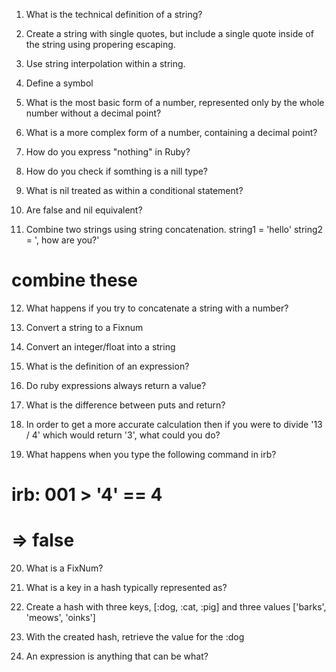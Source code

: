 1. What is the technical definition of a string?

2. Create a string with single quotes, but include a single quote inside of the string using propering escaping. 

3. Use string interpolation within a string. 

4. Define a symbol

5. What is the most basic form of a number, represented only by the whole number without a decimal point?

6. What is a more complex form of a number, containing a decimal point?

7. How do you express "nothing" in Ruby?

8. How do you check if somthing is a nill type?

9. What is nil treated as within a conditional statement?

10. Are false and nil equivalent? 

11. Combine two strings using string concatenation.
string1 = 'hello'
string2 = ', how are you?'
# combine these

12. What happens if you try to concatenate a string with a number?

13. Convert a string to a Fixnum

14. Convert an integer/float into a string

15. What is the definition of an expression?

16. Do ruby expressions always return a value?

17. What is the difference between puts and return?

18. In order to get a more accurate calculation then if you were to divide '13 / 4' which would return '3', what could you do?

19. What happens when you type the following command in irb? 
# irb: 001 > '4' == 4
# => false

20. What is a FixNum?

21. What is a key in a hash typically represented as?

22. Create a hash with three keys, [:dog, :cat, :pig] and three values ['barks', 'meows', 'oinks']

23. With the created hash, retrieve the value for the :dog

24. An expression is anything that can be what?
